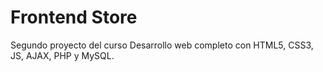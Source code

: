 # Frontend Store
Segundo proyecto del curso Desarrollo web completo con HTML5, CSS3, JS, AJAX, PHP y MySQL.
